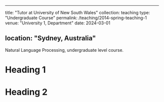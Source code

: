 
---

title: "Tutor at University of New South Wales"
collection: teaching
type: "Undergraduate Course"
permalink: /teaching/2014-spring-teaching-1
venue: "University 1, Department"
date: 2024-03-01

location: "Sydney, Australia"
---

Natural Language Processing, undergraduate level course.

Heading 1
======

Heading 2
======

